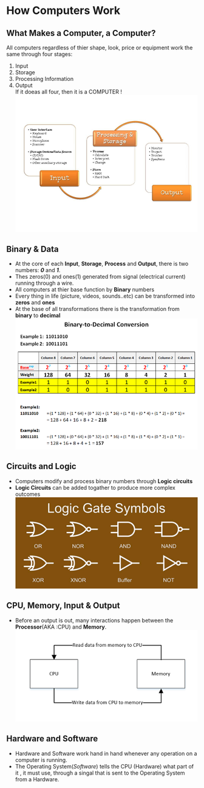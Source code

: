 # How Computers Work
## What Makes a Computer, a Computer?  
All computers regardless of thier shape, look, price or equipment work the same through four stages:
1. Input
2. Storage
4. Processing Information
4. Output  
If it doeas all four, then it is a COMPUTER !
![com1](c1.png)

## Binary & Data
* At the core of each **Input**, **Storage**, **Process** and **Output**, there is two numbers: ***0*** and ***1***.  
* Thes zeros(0) and ones(1) generated from signal (electrical current) running through a wire.
* All computers at thier base function by **Binary** numbers
* Every thing in life (picture, videos, sounds..etc) can be transformed into **zeros** and **ones**
* At the base of all transformations there is the transformation from **binary** to **decimal**
![bi.vs.di](c2.png)  
## Circuits and Logic
* Computers modify and process binary numbers through **Logic  circuits**
* **Logic Circuits** can be added togather to produce more complex outcomes
![l.c](c3jpg.jpg)  
## CPU, Memory, Input & Output
* Before an output is out, many interactions happen between the **Processor**(AKA :CPU) and **Memory**.
![CPU.vs.Memo](c4.png)  
## Hardware and Software
* Hardware and Software work hand in hand whenever any operation on a computer is running.
* The Operating System(*Software*) tells the CPU (Hardware) what part of it , it must use, through a singal that is sent to the Operating System from a Hardware.     